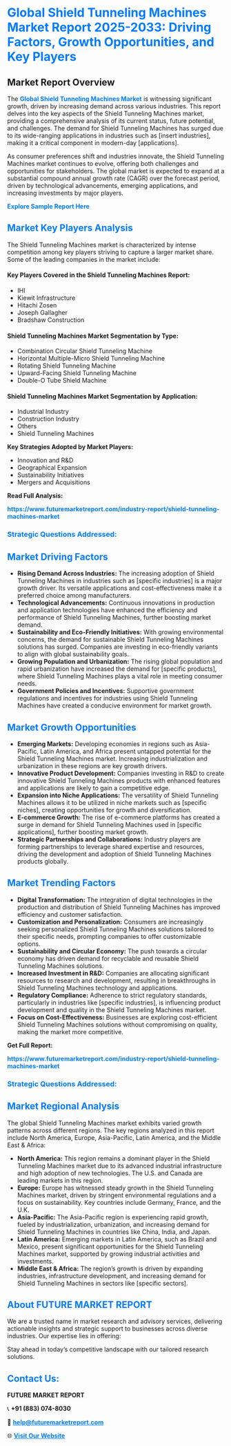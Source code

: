 <h1 style="color: #007BFF;">Global Shield Tunneling Machines Market Report 2025-2033: Driving Factors, Growth Opportunities, and Key Players</h1>

<section id="overview">
<h2>Market Report Overview</h2>
<p>The <a href="https://www.futuremarketreport.com/industry-report/shield-tunneling-machines-market" style="color: #007BFF; text-decoration: none;"><strong>Global Shield Tunneling Machines Market</strong></a> is witnessing significant growth, driven by increasing demand across various industries. This report delves into the key aspects of the Shield Tunneling Machines market, providing a comprehensive analysis of its current status, future potential, and challenges. The demand for Shield Tunneling Machines has surged due to its wide-ranging applications in industries such as [insert industries], making it a critical component in modern-day [applications].</p>
<p>As consumer preferences shift and industries innovate, the Shield Tunneling Machines market continues to evolve, offering both challenges and opportunities for stakeholders. The global market is expected to expand at a substantial compound annual growth rate (CAGR) over the forecast period, driven by technological advancements, emerging applications, and increasing investments by major players.</p>
</section>

<section id="overview">
<p><a href="https://www.futuremarketreport.com/request-sample/reportId=128809" style="color: #007BFF; text-decoration: none;"><strong>Explore Sample Report Here</strong></a></p>
</section>

<section id="key-players">
<h2 style="color: #007BFF;">Market Key Players Analysis</h2>
<p>The Shield Tunneling Machines market is characterized by intense competition among key players striving to capture a larger market share. Some of the leading companies in the market include:</p>
<h4>Key Players Covered in the Shield Tunneling Machines Report:</h4>
<ul><li>IHI</li><li>Kiewit Infrastructure</li><li>Hitachi Zosen</li><li>Joseph Gallagher</li><li>Bradshaw Construction</li></ul>
<h4>Shield Tunneling Machines Market Segmentation by Type:</h4>
<ul><li>Combination Circular Shield Tunneling Machine</li><li>Horizontal Multiple-Micro Shield Tunneling Machine</li><li>Rotating Shield Tunneling Machine</li><li>Upward-Facing Shield Tunneling Machine</li><li>Double-O Tube Shield Machine</li></ul>

<h4>Shield Tunneling Machines Market Segmentation by Application:</h4>
<ul><li>Industrial Industry</li><li>Construction Industry</li><li>Others</li><li>Shield Tunneling Machines</li></ul>
<p><strong>Key Strategies Adopted by Market Players:</strong></p>
<ul>
<li>Innovation and R&D</li>
<li>Geographical Expansion</li>
<li>Sustainability Initiatives</li>
<li>Mergers and Acquisitions</li>
</ul>
</section>

<section>
<p><strong>Read Full Analysis: </strong></p><a href="https://www.futuremarketreport.com/industry-report/shield-tunneling-machines-market" style="color: #007BFF; text-decoration: none;"><strong>https://www.futuremarketreport.com/industry-report/shield-tunneling-machines-market</strong></a>
<h3 style="color: #007BFF;">Strategic Questions Addressed:</h3>
</section>

<section id="driving-factors">
<h2 style="color: #007BFF;">Market Driving Factors</h2>
<ul>
<li><strong>Rising Demand Across Industries:</strong> The increasing adoption of Shield Tunneling Machines in industries such as [specific industries] is a major growth driver. Its versatile applications and cost-effectiveness make it a preferred choice among manufacturers.</li>
<li><strong>Technological Advancements:</strong> Continuous innovations in production and application technologies have enhanced the efficiency and performance of Shield Tunneling Machines, further boosting market demand.</li>
<li><strong>Sustainability and Eco-Friendly Initiatives:</strong> With growing environmental concerns, the demand for sustainable Shield Tunneling Machines solutions has surged. Companies are investing in eco-friendly variants to align with global sustainability goals.</li>
<li><strong>Growing Population and Urbanization:</strong> The rising global population and rapid urbanization have increased the demand for [specific products], where Shield Tunneling Machines plays a vital role in meeting consumer needs.</li>
<li><strong>Government Policies and Incentives:</strong> Supportive government regulations and incentives for industries using Shield Tunneling Machines have created a conducive environment for market growth.</li>
</ul>
</section>

<section id="growth-opportunities">
<h2 style="color: #007BFF;">Market Growth Opportunities</h2>
<ul>
<li><strong>Emerging Markets:</strong> Developing economies in regions such as Asia-Pacific, Latin America, and Africa present untapped potential for the Shield Tunneling Machines market. Increasing industrialization and urbanization in these regions are key growth drivers.</li>
<li><strong>Innovative Product Development:</strong> Companies investing in R&D to create innovative Shield Tunneling Machines products with enhanced features and applications are likely to gain a competitive edge.</li>
<li><strong>Expansion into Niche Applications:</strong> The versatility of Shield Tunneling Machines allows it to be utilized in niche markets such as [specific niches], creating opportunities for growth and diversification.</li>
<li><strong>E-commerce Growth:</strong> The rise of e-commerce platforms has created a surge in demand for Shield Tunneling Machines used in [specific applications], further boosting market growth.</li>
<li><strong>Strategic Partnerships and Collaborations:</strong> Industry players are forming partnerships to leverage shared expertise and resources, driving the development and adoption of Shield Tunneling Machines products globally.</li>
</ul>
</section>

<section id="trending-factors">
<h2 style="color: #007BFF;">Market Trending Factors</h2>
<ul>
<li><strong>Digital Transformation:</strong> The integration of digital technologies in the production and distribution of Shield Tunneling Machines has improved efficiency and customer satisfaction.</li>
<li><strong>Customization and Personalization:</strong> Consumers are increasingly seeking personalized Shield Tunneling Machines solutions tailored to their specific needs, prompting companies to offer customizable options.</li>
<li><strong>Sustainability and Circular Economy:</strong> The push towards a circular economy has driven demand for recyclable and reusable Shield Tunneling Machines solutions.</li>
<li><strong>Increased Investment in R&D:</strong> Companies are allocating significant resources to research and development, resulting in breakthroughs in Shield Tunneling Machines technology and applications.</li>
<li><strong>Regulatory Compliance:</strong> Adherence to strict regulatory standards, particularly in industries like [specific industries], is influencing product development and quality in the Shield Tunneling Machines market.</li>
<li><strong>Focus on Cost-Effectiveness:</strong> Businesses are exploring cost-efficient Shield Tunneling Machines solutions without compromising on quality, making the market more competitive.</li>
</ul>
</section>

<section>
<p><strong>Get Full Report: </strong></p><a href="https://www.futuremarketreport.com/industry-report/shield-tunneling-machines-market" style="color: #007BFF; text-decoration: none;"><strong>https://www.futuremarketreport.com/industry-report/shield-tunneling-machines-market</strong></a>
<h3 style="color: #007BFF;">Strategic Questions Addressed:</h3>
</section>


<section id="regional-analysis">
<h2 style="color: #007BFF;">Market Regional Analysis</h2>
<p>The global Shield Tunneling Machines market exhibits varied growth patterns across different regions. The key regions analyzed in this report include North America, Europe, Asia-Pacific, Latin America, and the Middle East & Africa:</p>
<ul>
<li><strong>North America:</strong> This region remains a dominant player in the Shield Tunneling Machines market due to its advanced industrial infrastructure and high adoption of new technologies. The U.S. and Canada are leading markets in this region.</li>
<li><strong>Europe:</strong> Europe has witnessed steady growth in the Shield Tunneling Machines market, driven by stringent environmental regulations and a focus on sustainability. Key countries include Germany, France, and the U.K.</li>
<li><strong>Asia-Pacific:</strong> The Asia-Pacific region is experiencing rapid growth, fueled by industrialization, urbanization, and increasing demand for Shield Tunneling Machines in countries like China, India, and Japan.</li>
<li><strong>Latin America:</strong> Emerging markets in Latin America, such as Brazil and Mexico, present significant opportunities for the Shield Tunneling Machines market, supported by growing industrial activities and investments.</li>
<li><strong>Middle East & Africa:</strong> The region’s growth is driven by expanding industries, infrastructure development, and increasing demand for Shield Tunneling Machines in sectors like [specific sectors].</li>
</ul>
</section>

<footer>
<h2 style="color: #007BFF;">About FUTURE MARKET REPORT</h2>
<p>We are a trusted name in market research and advisory services, delivering actionable insights and strategic support to businesses across diverse industries. Our expertise lies in offering:</p>

<p>Stay ahead in today’s competitive landscape with our tailored research solutions.</p>

<h2 style="color: #007BFF;">Contact Us:</h2>
<p><strong>FUTURE MARKET REPORT</strong></p>
<p>📞 <strong>+91 (883) 074-8030</strong></p>
<p>📧 <strong><a href="mailto:help@futuremarketreport.com" style="color: #007BFF;">help@futuremarketreport.com</a></strong></p>
<p>🌐 <strong><a href="https://www.futuremarketreport.com/" style="color: #007BFF;">Visit Our Website</a></strong></p>
</footer>